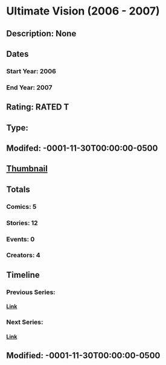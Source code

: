 # Ultimate Vision (2006 - 2007)
## Description: None
## Dates
### Start Year: 2006
### End Year: 2007
## Rating: RATED T
## Type: 
## Modifed: -0001-11-30T00:00:00-0500
## [Thumbnail](http://i.annihil.us/u/prod/marvel/i/mg/8/30/4bad2eafd6fed.jpg)
## Totals
### Comics: 5
### Stories: 12
### Events: 0
### Creators: 4
## Timeline
### Previous Series: 
#### [Link]()
### Next Series: 
#### [Link]()
## Modified: -0001-11-30T00:00:00-0500